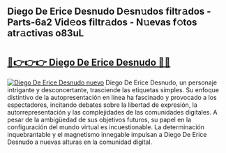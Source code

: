 ## Diego De Erice Desnudo D𝚎sn𝚞dos filtr𝚊dos - Parts-6a2 Vid𝚎os filtr𝚊dos - N𝚞evas f𝚘tos atr𝚊ctivas o83uL

# <h2><a href="http://mbdwlgj.tromn.icu/?c=Diego+De+Erice+Desnudo">🔗👉👉👉 Diego De Erice Desnudo 🔗🔗</a></h2>

[![Diego De Erice Desnudo nuevo](https://i.imgur.com/pEAQMta.gif)](http://mbdwlgj.tromn.icu/?c=Diego+De+Erice+Desnudo)
Diego De Erice Desnudo, un personaje intrigante y desconcertante, trasciende las etiquetas simples. Su enfoque distintivo de la autopresentación en línea ha fascinado y provocado a los espectadores, incitando debates sobre la libertad de expresión, la autorrepresentación y las complejidades de las comunidades digitales. A pesar de la ambigüedad de sus objetivos futuros, su papel en la configuración del mundo virtual es incuestionable. La determinación inquebrantable y el magnetismo innegable impulsan a Diego De Erice Desnudo a nuevas alturas en la comunidad digital.
